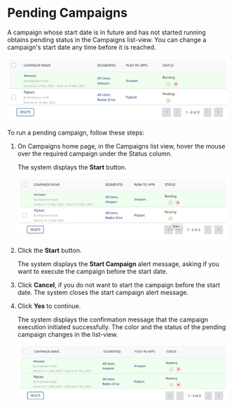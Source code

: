                            


Pending Campaigns
=================

A campaign whose start date is in future and has not started running obtains pending status in the Campaigns list-view. You can change a campaign's start date any time before it is reached.

![](../Resources/Images/Engagement/Campaign/pendingstate_633x121.png)

To run a pending campaign, follow these steps:

1.  On Campaigns home page, in the Campaigns list view, hover the mouse over the required campaign under the Status column.
    
    The system displays the **Start** button.
    
    ![](../Resources/Images/Engagement/Campaign/pendingstate2_594x110.png)
    
2.  Click the **Start** button.
    
    The system displays the **Start Campaign** alert message, asking if you want to execute the campaign before the start date.
    
3.  Click **Cancel**, if you do not want to start the campaign before the start date. The system closes the start campaign alert message.
4.  Click **Yes** to continue.
    
    The system displays the confirmation message that the campaign execution initiated successfully. The color and the status of the pending campaign changes in the list-view.
    
    ![](../Resources/Images/Engagement/Campaign/pendingstate3_594x112.png)
